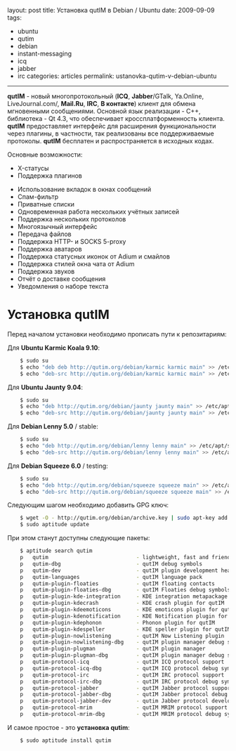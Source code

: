 layout: post
title: Установка qutIM в Debian / Ubuntu
date: 2009-09-09
tags:
- ubuntu
- qutim
- debian
- instant-messaging
- icq
- jabber
- irc
categories: articles
permalink: ustanovka-qutim-v-debian-ubuntu

---

**qutIM** - новый многопротокольный (**ICQ**, **Jabber**/GTalk, Ya.Online, LiveJournal.com/, **Mail.Ru**, **IRC**,  **В контакте**) клиент для обмена мгновенными сообщениями. Основной язык реализации - C++,  библиотека - Qt 4.3, что обеспечивает кроссплатформенность клиента. **qutIM** предоставляет интерфейс для расширения функциональности через плагины, в частности, так реализованы все поддерживаемые протоколы. **qutIM** бесплатен и распространяется в исходных кодах.

Основные возможности:

  * X-статусы
  * Поддержка плагинов

<!-- more -->

  * Использование вкладок в окнах сообщений
  * Спам-фильтр
  * Приватные списки
  * Одновременная работа нескольких учётных записей
  * Поддержка нескольких протоколов
  * Многоязычный интерфейс
  * Передача файлов
  * Поддержка HTTP- и SOCKS 5-proxy
  * Поддержка аватаров
  * Поддержка статусных иконок от Adium и смайлов
  * Поддержка стилей окна чата от Adium
  * Поддержка звуков
  * Отчёт о доставке сообщения
  * Уведомления о наборе текста

Установка qutIM
===============
Перед началом установки необходимо прописать пути к репозитариям:

Для **Ubuntu Karmic Koala 9.10**:

``` bash
    $ sudo su
    $ echo "deb deb http://qutim.org/debian/karmic karmic main" >> /etc/apt/sources.list
    $ echo "deb-src http://qutim.org/debian/karmic karmic main" >> /etc/apt/sources.list
```
Для **Ubuntu Jaunty 9.04**:

``` bash
    $ sudo su
    $ echo "deb http://qutim.org/debian/jaunty jaunty main" >> /etc/apt/sources.list
    $ echo "deb-src http://qutim.org/debian/jaunty jaunty main" >> /etc/apt/sources.list
```
Для **Debian Lenny 5.0** / stable:

``` bash
    $ sudo su
    $ echo "deb http://qutim.org/debian/lenny lenny main" >> /etc/apt/sources.list
    $ echo "deb-src http://qutim.org/debian/lenny lenny main" >> /etc/apt/sources.list
```
Для **Debian Squeeze 6.0** / testing:

``` bash
    $ sudo su
    $ echo "deb http://qutim.org/debian/squeeze squeeze main" >> /etc/apt/sources.list
    $ echo "deb-src http://qutim.org/debian/squeeze squeeze main" >> /etc/apt/sources.list
```
Следующим шагом необходимо добавить GPG ключ:

``` bash
    $ wget -O - http://qutim.org/debian/archive.key | sudo apt-key add -
    $ sudo aptitude update
```
При этом станут доступны следующие пакеты:

``` bash
    $ aptitude search qutim
    p   qutim                            - lightweight, fast and friendly Instant Messenger
    p   qutim-dbg                        - qutIM debug symbols
    p   qutim-dev                        - qutIM plugin development headers
    p   qutim-languages                  - qutIM language pack
    p   qutim-plugin-floaties            - qutIM floating contacts
    p   qutim-plugin-floaties-dbg        - qutIM Floaties debug symbols
    p   qutim-plugin-kde-integration     - KDE integration metapackage set
    p   qutim-plugin-kdecrash            - KDE crash plugin for qutIM
    p   qutim-plugin-kdeemoticons        - KDE emoticons plugin for qutIM
    p   qutim-plugin-kdenotification     - KDE Notification plugin for qutIM
    p   qutim-plugin-kdephonon           - Phonon plugin for qutIM
    p   qutim-plugin-kdespeller          - KDE speller plugin for qutIM
    p   qutim-plugin-nowlistening        - qutIM Now Listening plugin
    p   qutim-plugin-nowlistening-dbg    - qutIM plugin manager debug symbols
    p   qutim-plugin-plugman             - qutIM plugin manager
    p   qutim-plugin-plugman-dbg         - qutIM plugin manager debug symbols
    p   qutim-protocol-icq               - qutIM ICQ protocol support
    p   qutim-protocol-icq-dbg           - qutIM ICQ protocol debug symbols
    p   qutim-protocol-irc               - qutIM IRC protocol support
    p   qutim-protocol-irc-dbg           - qutIM IRC protocol debug symbols
    p   qutim-protocol-jabber            - qutIM Jabber protocol support
    p   qutim-protocol-jabber-dbg        - qutIM Jabber protocol debug symbols
    p   qutim-protocol-jabber-dev        - qutim Jabber protocol development headers
    p   qutim-protocol-mrim              - qutIM MRIM protocol support
    p   qutim-protocol-mrim-dbg          - qutIM MRIM protocol debug symbols
```
И самое простое - это **установка qutim**:

``` bash
    $ sudo aptitude install qutim
```
